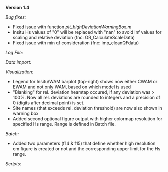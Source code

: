 **Version 1.4**

_Bug fixes:_
- Fixed issue with function _plt_highDeviationWarningBox.m_
- Insitu Hs values of "0" will be replaced with "nan" to avoid Inf values for scaling and relative deviation (fnc: OR_CalculateScaleData)
- Fixed issue with min qf consideration (fnc: imp_cleanQFdata)

_Log File:_


_Data import:_


_Visualization:_
- Legend for Insitu/WAM barplot (top-right) shows now either CWAM or EWAM and not only WAM, based on which model is used
- "Blanking" for rel. deviation heamtap occured, if any deviation was > 100%. Now all rel. deviations are rounded to integers and a precision of 0 (digits after decimal point) is set.
- Site names (that exceeds rel. deviation threshold) are now also shown in warning box
- Added second optional figure output with higher colormap resolution for specified Hs range. Range is defined in Batch file.

_Batch:_
- Added two parameters (f14 & f15) that define whether high resolution cm figure is created or not and the corresponding upper limit for the Hs range. 

_Scripts:_

 
